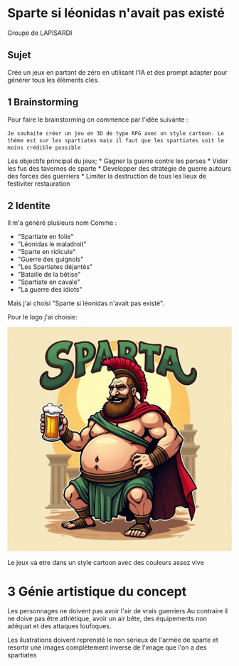 # Sparte si léonidas n'avait pas existé
Groupe de LAPISARDI

## Sujet 

Crée un jeux en partant de zéro en utilisant l'IA et des prompt adapter pour générer tous les éléments clés.

## 1 Brainstorming

Pour faire le brainstorming on commence par l'idée suivante :

```
Je souhaite créer un jeu en 3D de type RPG avec un style cartoon. Le thème est sur les spartiates mais il faut que les spartiates soit le moins crédible possible
```

Les objectifs principal du jeux;
    * Gagner la guerre contre les perses
    * Vider les fus des tavernes de sparte
    * Developper des stratégie de guerre autours des forces des guerriers
    * Limiter la destruction de tous les lieux de festiviter restauration
    

## 2 Identite

Il m'a génèré plusieurs nom Comme :

* "Spartiate en folie"
* "Léonidas le maladroit"
* "Sparte en ridicule"
* "Guerre des guignols"
* "Les Spartiates déjantés"
* "Bataille de la bêtise"
* "Spartiate en cavale"
* "La guerre des idiots"

Mais j'ai choisi "Sparte si léonidas n'avait pas existé".

Pour le logo j'ai choisie:

![Logo](./2.identite/Flux_Dev_A_humorous_logo_for_a_game_titled_Sparta_if_Leonidas__0.jpeg)

Le jeux va etre dans un style cartoon avec des couleurs assez vive

# 3 Génie artistique du concept

Les personnages ne doivent pas avoir l'air de vrais guerriers.Au contraire il ne doive pas être athlétique, avoir un air bête, des équipements non adéquat et des attaques loufoques.

Les ilustrations doivent reprensté le non sérieux de l'armée de sparte et resortir une images complétement inverse de l'image que l'on a des spartiates
